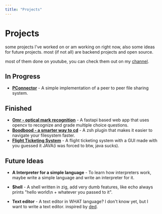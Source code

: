```yaml
---
title: "Projects"
---
```


# Projects
some projects I've worked on or am working on right now, also some ideas for future projects. most (if not all) are backend projects and open source.

most of them done on youtube, you can check them out on my [channel](https://www.youtube.com/@TheAbdusalam).

## In Progress
- [**PConnector**](https://github.com/theabdusalam/pconnector) - A simple implementation of a peer to peer file sharing system.

## Finished
- [**Omr - optical mark recognition**](https://github.com/theabdusalam/omr-fastapi) - A fastapi based web app that uses opencv to recognize and grade multiple choice questions.
- [**Boodbood - a smarter way to cd**](https://github.com/theabdusalam/boodbood) - A zsh plugin that makes it easier to navigate your filesystem faster.
- [**Flight Ticketing System**](https://github.com/TheAbdusalam/flight_ticketing_gui) - A flight ticketing system with a GUI made with you guessed it JAVA(i was forced to btw, java sucks).

## Future Ideas
- **A Interpreter for a simple language** - To learn how interpreters work, maybe write a simple language and write an interpreter for it.

- **$hell** - A shell written in zig, add very dumb features, like echo always prints "hello world\n + whatever you passed to it".
- **Text editor** - A text editor in WHAT language? I don't know yet, but I want to write a text editor. inspired by [ded](https://github.com/tsoding/ded).
